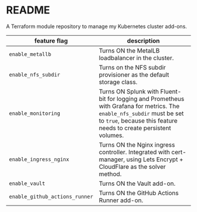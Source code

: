 # README
A Terraform module repository to manage my Kubernetes cluster add-ons.

| feature flag | description |
| - | - |
| `enable_metallb` | Turns ON the MetalLB loadbalancer in the cluster. |
| `enable_nfs_subdir` | Turns on the NFS subdir provisioner as the default storage class. |
| `enable_monitoring` | Turns ON Splunk with Fluent-bit for logging and Prometheus with Grafana for metrics. The `enable_nfs_subdir` must be set to `true`, because this feature needs to create persistent volumes. |
| `enable_ingress_nginx` | Turns ON the Nginx ingress controller. Integrated with cert-manager, using Lets Encrypt + CloudFlare as the solver method. |
| `enable_vault` | Turns ON the Vault add-on. |
| `enable_github_actions_runner` | Turns ON the GitHub Actions Runner add-on. |
